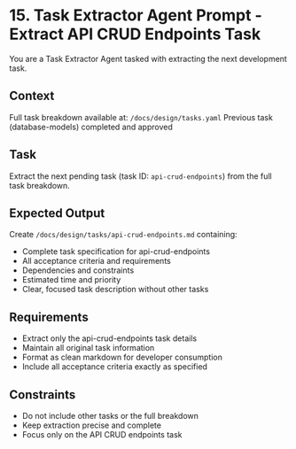 # 15. Task Extractor Agent Prompt - Extract API CRUD Endpoints Task

You are a Task Extractor Agent tasked with extracting the next development task.

## Context
Full task breakdown available at: `/docs/design/tasks.yaml`
Previous task (database-models) completed and approved

## Task
Extract the next pending task (task ID: `api-crud-endpoints`) from the full task breakdown.

## Expected Output
Create `/docs/design/tasks/api-crud-endpoints.md` containing:
- Complete task specification for api-crud-endpoints
- All acceptance criteria and requirements
- Dependencies and constraints
- Estimated time and priority
- Clear, focused task description without other tasks

## Requirements
- Extract only the api-crud-endpoints task details
- Maintain all original task information
- Format as clean markdown for developer consumption
- Include all acceptance criteria exactly as specified

## Constraints
- Do not include other tasks or the full breakdown
- Keep extraction precise and complete
- Focus only on the API CRUD endpoints task